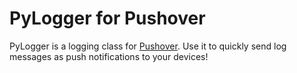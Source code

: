 PyLogger for Pushover
==========

PyLogger is a logging class for [Pushover](https://pushover.net/). Use it to quickly send log messages as push notifications to your devices!

